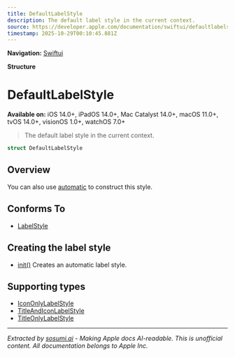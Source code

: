 ```yaml
---
title: DefaultLabelStyle
description: The default label style in the current context.
source: https://developer.apple.com/documentation/swiftui/defaultlabelstyle
timestamp: 2025-10-29T00:10:45.881Z
---
```


**Navigation:** [Swiftui](/documentation/swiftui)

**Structure**

# DefaultLabelStyle

**Available on:** iOS 14.0+, iPadOS 14.0+, Mac Catalyst 14.0+, macOS 11.0+, tvOS 14.0+, visionOS 1.0+, watchOS 7.0+

> The default label style in the current context.

```swift
struct DefaultLabelStyle
```

## Overview

You can also use [automatic](/documentation/swiftui/labelstyle/automatic) to construct this style.

## Conforms To

- [LabelStyle](/documentation/swiftui/labelstyle)

## Creating the label style

- [init()](/documentation/swiftui/defaultlabelstyle/init()) Creates an automatic label style.

## Supporting types

- [IconOnlyLabelStyle](/documentation/swiftui/icononlylabelstyle)
- [TitleAndIconLabelStyle](/documentation/swiftui/titleandiconlabelstyle)
- [TitleOnlyLabelStyle](/documentation/swiftui/titleonlylabelstyle)

---

*Extracted by [sosumi.ai](https://sosumi.ai) - Making Apple docs AI-readable.*
*This is unofficial content. All documentation belongs to Apple Inc.*
